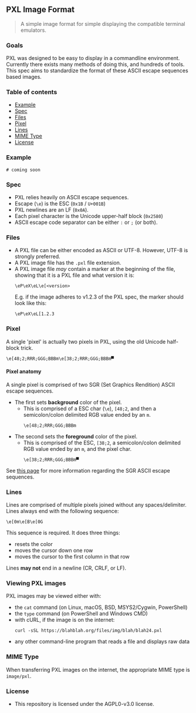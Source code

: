 ## PXL Image Format

> A simple image format for simple displaying the compatible terminal emulators.

### Goals

PXL was designed to be easy to display in a commandline environment. 
Currently there exists many methods of doing this, and hundreds of
tools. This spec aims to standardize the format of these ASCII escape
sequences based images.


### Table of contents

- [Example](#user-content-example)
- [Spec](#user-content-spec)
- [Files](#user-content-files)
- [Pixel](#user-content-pixel)
- [Lines](#user-content-lines)
- [MIME Type](#user-content-mime-type)
- [License](#user-content-license)

### Example

```
# coming soon
```

### Spec

* PXL relies heavily on ASCII escape sequences.
* Escape (`\e`) is the  ESC (`0x1B` / `U+001B`)
* PXL newlines are an LF (`0x0A`).
* Each pixel character is the Unicode upper-half block (`0x2580`)
* ASCII escape code separator can be either `:` or `;` (or both).

### Files

- A PXL file can be either encoded as ASCII or UTF-8. However, UTF-8 
is strongly preferred.
- A PXL image file has the `.pxl` file extension.
- A PXL image file *may* contain a marker at the beginning of the file, 
  showing that it is a PXL file and what version it is:
  ```
  \eP\eX\eL\e[<version>
  ```
  E.g. if the image adheres to v1.2.3 of the PXL spec, the marker 
  should look like this:
  ```
  \eP\eX\eL[1.2.3
  ```

### Pixel

A single 'pixel' is actually two pixels in PXL, using the old 
Unicode half-block trick.

```
\e[48;2;RRR;GGG;BBBm\e[38;2;RRR;GGG;BBBm▀
```

#### Pixel anatomy
A single pixel is comprised of two SGR (Set Graphics Rendition) ASCII escape sequences.
- The first sets **background** color of the pixel.
  - This is comprised of a ESC char (`\e`), `[48;2`, and then a semicolon/colon delimited RGB value ended by an `m`.
    ```
    \e[48;2;RRR;GGG;BBBm
    ```
- The second sets the **foreground** color of the pixel.
  - This is comprised of the ESC, `[38;2`, a semicolon/colon delimited RGB value ended by an `m`, and the pixel char.
    ```
    \e[38;2;RRR;GGG;BBBm▀
    ```
    
See [this page](https://docs.microsoft.com/en-us/windows/console/console-virtual-terminal-sequences#extended-colors) for more information regarding the SGR ASCII escape sequences.

### Lines
Lines are comprised of multiple pixels joined without any 
spaces/delimiter. Lines always end with the following sequence:
```
\e[0m\e[B\e[0G
```
This sequence is required. It does three things:
- resets the color
- moves the cursor down one row
- moves the cursor to the first column in that row

Lines **may not** end in a newline (CR, CRLF, or LF).

### Viewing PXL images
PXL images may be viewed either with:
- the `cat` command (on Linux, macOS, BSD, MSYS2/Cygwin, PowerShell)
- the `type` command (on PowerShell and Windows CMD)
- with cURL, if the image is on the internet:
  ```
  curl -sSL https://blahblah.org/files/img/blah/blah24.pxl
  ```
- any other command-line program that reads a file and displays raw data

### MIME Type
When transferring PXL images on the internet, the appropriate MIME type is
`image/pxl`.

### License
- This repository is licensed under the AGPL0-v3.0 license.
